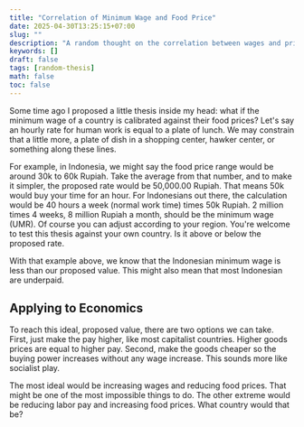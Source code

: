 ```yaml
---
title: "Correlation of Minimum Wage and Food Price"
date: 2025-04-30T13:25:15+07:00
slug: ""
description: "A random thought on the correlation between wages and prices of goods, especially food. And how it can be an economic indicator."
keywords: []
draft: false
tags: [random-thesis]
math: false
toc: false
---
```


Some time ago I proposed a little thesis inside my head: what if the minimum wage of a country is calibrated against their food prices?
Let's say an hourly rate for human work is equal to a plate of lunch. We may constrain that a little more, a plate of dish
in a shopping center, hawker center, or something along these lines.

For example, in Indonesia, we might say the food price range would be around 30k to 60k Rupiah. Take the average from that number,
and to make it simpler, the proposed rate would be 50,000.00 Rupiah. That means 50k would buy your time for an hour.
For Indonesians out there, the calculation would be 40 hours a week (normal work time) times 50k Rupiah.
2 million times 4 weeks, 8 million Rupiah a month, should be the minimum wage (UMR). Of course you can adjust according to your region.
You're welcome to test this thesis against your own country. Is it above or below the proposed rate.

With that example above, we know that the Indonesian minimum wage is less than our proposed value. This might also mean that
most Indonesian are underpaid.

## Applying to Economics
To reach this ideal, proposed value, there are two options we can take.
First, just make the pay higher, like most capitalist countries. Higher goods prices are equal to higher pay.
Second, make the goods cheaper so the buying power increases without any wage increase. This sounds more like socialist play.

The most ideal would be increasing wages and reducing food prices. That might be one of the most impossible things to do.
The other extreme would be reducing labor pay and increasing food prices. What country would that be?
